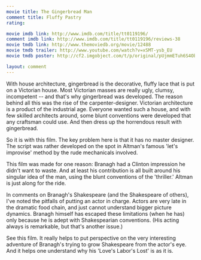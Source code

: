 ```yaml
---
movie title: The Gingerbread Man
comment title: Fluffy Pastry
rating: 

movie imdb link: http://www.imdb.com/title/tt0119196/
comment imdb link: http://www.imdb.com/title/tt0119196/reviews-38
movie tmdb link: http://www.themoviedb.org/movie/12488
movie tmdb trailer: http://www.youtube.com/watch?v=xSMT-ysb_EU
movie tmdb poster: http://cf2.imgobject.com/t/p/original/pUjmmETuh6S4ObgyiUi4Huz8jZZ.jpg

layout: comment
---
```


With house architecture, gingerbread is the decorative, fluffy lace that is put on a Victorian house. Most Victorian masses are really ugly, clumsy, incompetent -- and that's why gingerbread was developed. The reason behind all this was the rise of the carpenter-designer. Victorian architecture is a product of the industrial age. Everyone wanted such a house, and with few skilled architects around, some blunt conventions were developed that any craftsman could use. And then dress up the horrendous result with gingerbread.

So it is with this film. The key problem here is that it has no master designer. The script was rather developed on the spot in Altman's famous 'let's improvise' method by the rude mechanicals involved.

This film was made for one reason: Branagh had a Clinton impression he didn't want to waste. And at least his contribution is all built around his singular idea of the man, using the blunt conventions of the 'thriller.' Altman is just along for the ride.

In comments on Branagh's Shakespeare (and the Shakespeare of others), I've noted the pitfalls of putting an actor in charge. Actors are very late in the dramatic food chain, and just cannot understand bigger picture dynamics. Branagh himself has escaped these limitations (when he has) only because he is adept with Shakespearian conventions. (His acting always is remarkable, but that's another issue.)

See this film. It really helps to put perspective on the very interesting adventure of Branagh's trying to grow Shakespeare from the actor's eye. And it helps one understand why his 'Love's Labor's Lost' is as it is.